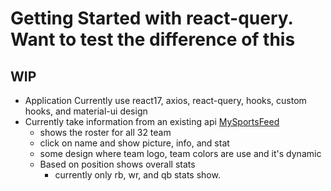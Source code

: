 # Getting Started with react-query. Want to test the difference of this

## WIP

- Application Currently use react17, axios, react-query, hooks, custom hooks, and material-ui design
- Currently take information from an existing api [MySportsFeed](https://www.mysportsfeeds.com/data-feeds/api-docs/)
  - shows the roster for all 32 team
  - click on name and show picture, info, and stat
  - some design where team logo, team colors are use and it's dynamic
  - Based on position shows overall stats
    - currently only rb, wr, and qb stats show.  
